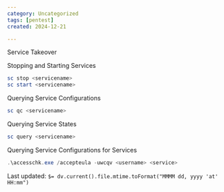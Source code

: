 ```yaml
---
category: Uncategorized
tags: [pentest]
created: 2024-12-21

---
```

Service Takeover

Stopping and Starting Services

~~~PowerShell
sc stop <servicename>
sc start <servicename>
~~~

Querying Service Configurations

~~~PowerShell
sc qc <servicename>
~~~

Querying Service States

~~~PowerShell
sc query <servicename>
~~~

Querying Service Configurations for Services

~~~PowerShell
.\accesschk.exe /accepteula -uwcqv <username> <service>
~~~


Last updated: `$= dv.current().file.mtime.toFormat("MMMM dd, yyyy 'at' HH:mm")`
